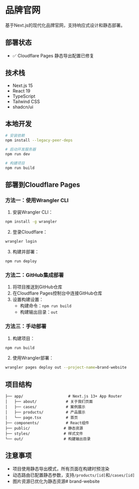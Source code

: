 # 品牌官网

基于Next.js的现代化品牌官网，支持响应式设计和静态部署。

## 部署状态
- ✅ Cloudflare Pages 静态导出配置已修复

## 技术栈
- Next.js 15
- React 19
- TypeScript
- Tailwind CSS
- shadcn/ui

## 本地开发

```bash
# 安装依赖
npm install --legacy-peer-deps

# 启动开发服务器
npm run dev

# 构建项目
npm run build
```

## 部署到Cloudflare Pages

### 方法一：使用Wrangler CLI

1. 安装Wrangler CLI：
```bash
npm install -g wrangler
```

2. 登录Cloudflare：
```bash
wrangler login
```

3. 构建并部署：
```bash
npm run deploy
```

### 方法二：GitHub集成部署

1. 将项目推送到GitHub仓库
2. 在Cloudflare Pages控制台中连接GitHub仓库
3. 设置构建设置：
   - 构建命令：`npm run build`
   - 构建输出目录：`out`

### 方法三：手动部署

1. 构建项目：
```bash
npm run build
```

2. 使用Wrangler部署：
```bash
wrangler pages deploy out --project-name=brand-website
```

## 项目结构

```
├── app/                    # Next.js 13+ App Router
│   ├── about/             # 关于我们页面
│   ├── cases/             # 案例展示
│   ├── products/          # 产品展示
│   └── page.tsx           # 首页
├── components/            # React组件
├── public/               # 静态资源
├── styles/               # 样式文件
└── out/                  # 构建输出目录
```

## 注意事项

- 项目使用静态导出模式，所有页面在构建时预渲染
- 动态路由已配置静态参数，支持`/products/[id]`和`/cases/[id]`
- 图片资源已优化为静态资源#   b r a n d - w e b s i t e 
 
 